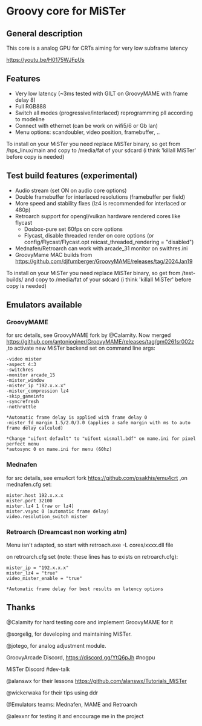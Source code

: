 # Groovy core for MiSTer

## General description
This core is a analog GPU for CRTs aiming for very low subframe latency

https://youtu.be/H0175WJFpUs

## Features
- Very low latency (~3ms tested with GILT on GroovyMAME with frame delay 8)
- Full RGB888
- Switch all modes (progressive/interlaced) reprogramming pll according to modeline
- Connect with ethernet (can be work on wifi5/6 or Gb lan)
- Menu options: scandoubler, video position, framebuffer, ..
  
To install on your MiSTer you need replace MiSTer binary, so get from /hps_linux/main and copy to /media/fat of your sdcard (i think 'killall MiSTer' before copy is needed)

## Test build features (experimental)
- Audio stream (set ON on audio core options)
- Double framebuffer for interlaced resolutions (framebuffer per field)
- More speed and stability fixes (lz4 is recommended for interlaced or 480p)
- Retroarch support for opengl/vulkan hardware rendered cores like flycast
  * Dosbox-pure set 60fps on core options
  * Flycast, disable threaded render on core options (or config/Flycast/Flycast.opt reicast_threaded_rendering = "disabled")
- Mednafen/Retroarch can work with arcade_31 monitor on swithres.ini
- GroovyMame MAC builds from https://github.com/djfumberger/GroovyMAME/releases/tag/2024Jan19
  
To install on your MiSTer you need replace MiSTer binary, so get from /test-builds/ and copy to /media/fat of your sdcard (i think 'killall MiSTer' before copy is needed)

  
## Emulators available

### GroovyMAME
 for src details, see GroovyMAME fork by @Calamity. Now merged https://github.com/antonioginer/GroovyMAME/releases/tag/gm0261sr002z
 ,to activate new MiSTer backend set on command line args:
  
    -video mister 
    -aspect 4:3 
    -switchres 
    -monitor arcade_15 
    -mister_window 
    -mister_ip "192.x.x.x" 
    -mister_compression lz4
    -skip_gameinfo 
    -syncrefresh 
    -nothrottle
        
    *Automatic frame delay is applied with frame delay 0
    -mister_fd_margin 1.5/2.0/3.0 (applies a safe margin with ms to auto frame delay calculed)

    *Change "uifont default" to "uifont uismall.bdf" on mame.ini for pixel perfect menu
    *autosync 0 on mame.ini for menu (60hz)
    
### Mednafen 
  for src details, see emu4crt fork https://github.com/psakhis/emu4crt
  ,on mednafen.cfg set:
  
    mister.host 192.x.x.x
    mister.port 32100
    mister.lz4 1 (raw or lz4)
    mister.vsync 0 (automatic frame delay)
    video.resolution_switch mister
  
  
### Retroarch (Dreamcast non working atm) 
Menu isn't adapted, so start with retroach.exe -L cores/xxxx.dll file
  
  on retroarch.cfg set (note: these lines has to exists on retroarch.cfg):
  
    mister_ip = "192.x.x.x"
    mister_lz4 = "true"
    video_mister_enable = "true"

    *Automatic frame delay for best results on latency options

## Thanks
@Calamity for hard testing core and implement GroovyMAME for it

@sorgelig, for developing and maintaining MiSTer.

@jotego, for analog adjustment module.

GroovyArcade Discord, https://discord.gg/YtQ6pJh #nogpu

MiSTer Discord #dev-talk

@alanswx for their lessons https://github.com/alanswx/Tutorials_MiSTer

@wickerwaka for their tips using ddr

@Emulators teams: Mednafen, MAME and Retroarch

@alexxnr for testing it and encourage me in the project

